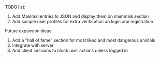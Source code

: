 TODO list:
1) Add Mammal entries to JSON and display them on mammals section
2) Add sample user profiles for extra verification on login and registration

Future expansion ideas:
1) Add a "hall of fame" section for most liked and most dangerous animals
2) Integrate with server
3) Add client sessions to block user actions unless logged in
